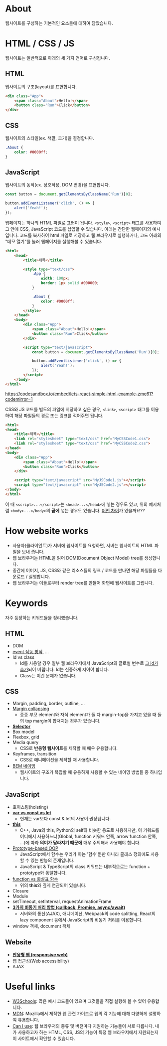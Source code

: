 # About

웹사이트를 구성하는 기본적인 요소들에 대하여 담았습니다.

# HTML / CSS / JS

웹사이트는 일반적으로 아래의 세 가지 언어로 구성됩니다.

## HTML
웹사이트의 구조(layout)를 표현합니다.

```html
<div class="App">
    <span class="About">Hello!</span>
    <button class="Run">Click</button>
</div>
```

## CSS
웹사이트의 스타일(ex. 색깔, 크기)을 결정합니다.

```css
.About {
    color: #0000ff;
}
```

## JavaScript
웹사이트의 동작(ex. 상호작용, DOM 변경)을 표현합니다.

```javascript
const button = document.getElementsByClassName('Run')[0];

button.addEventListener('click', () => {
    alert('Yeah!');
});
```

웹페이지는 하나의 HTML 파일로 표현이 됩니다.
`<style>`, `<script>` 태그를 사용하여 그 안에 CSS, JavaScript 코드를 삽입할 수 있습니다.
아래는 간단한 웹페이지의 예시입니다. 코드를 복사하여 html 파일로 저장하고 웹 브라우저로 실행하거나, 코드 아래의 "데모 열기"를 눌러 웹페이지를 실행해볼 수 있습니다.

```html
<html>
    <head>
        <title>제목</title>

        <style type="text/css">
            .App {
                width: 100px;
                border: 1px solid #000000;
            }

            .About {
                color: #0000ff;
            }
        </style>
    </head>
    <body>
        <div class="App">
            <span class="About">Hello!</span>
            <button class="Run">Click</button>
        </div>

        <script type="text/javascript">
            const button = document.getElementsByClassName('Run')[0];

            button.addEventListener('click', () => {
                alert('Yeah!');
            });
        </script>
    </body>
</html>
```

<https://codesandbox.io/embed/lets-react-simple-html-example-zme61?codemirror=1>

CSS와 JS 코드를 별도의 파일에 저장하고 싶은 경우, `<link>`, `<script>` 태그를 이용하여 해당 파일들의 경로 또는 링크를 적어주면 됩니다.

```html
<html>
<head>
    <title>제목</title>
    <link rel="stylesheet" type="text/css" href="MyCSSCode1.css">
    <link rel="stylesheet" type="text/css" href="MyCSSCode2.css">
</head>
<body>
    <div class="App">
        <span class="About">Hello!</span>
        <button class="Run">Click</button>
    </div>

    <script type="text/javascript" src="MyJSCode1.js"></script>
    <script type="text/javascript" src="MyJSCode2.js"></script>
</body>
</html>
```

이 때 `<script>...</script>`는 `<head>...</head>`에 넣는 경우도 있고, 위의 예시처럼 `<body>...</body>`의 **끝에** 넣는 경우도 있습니다. [어떤 차이](https://webdir.tistory.com/514)가 있을까요??

# How website works

- 사용자(클라이언트)가 서버에 웹사이트를 요청하면, 서버는 웹사이트의 HTML 파일을 보내 줍니다.
- 웹 브라우저는 HTML을 읽어 DOM(Document Object Model) tree를 생성합니다.
- 중간에 이미지, JS, CSS와 같은 리소스들의 링크 / 코드를 만나면 해당 파일들을 다운로드 / 실행합니다.
- 웹 브라우저는 이들로부터 render tree를 만들어 화면에 웹사이트를 그립니다.

# Keywords
자주 등장하는 키워드들을 정리했습니다.

## HTML
- DOM
- [event 작동 방식](https://joshua1988.github.io/web-development/javascript/event-propagation-delegation/), ...
- Id vs class
  - Id를 사용할 경우 일부 웹 브라우저에서 JavaScript의 글로벌 변수로 [그 id가 추가](https://stackoverflow.com/questions/3434278/do-dom-tree-elements-with-ids-become-global-variables)되어 버립니다. Id는 신중하게 지어야 합니다.
  - Class는 이런 문제가 없습니다.

## CSS
- Margin, padding, border, outline, ...
- [Margin collapsing](velog.io/@raram2/CSS-마진-상쇄Margin-collapsing-원리-완벽-이해)
  - 종종 부모 element와 자식 element가 둘 다 margin-top을 가지고 있을 때 둘의 top margin이 합쳐지는 경우가 있습니다.
- **[Selector](https://www.nextree.co.kr/p8468/)**
- Box model
- Flexbox, grid
- Media query
  - CSS로 **반응형 웹사이트**를 제작할 때 매우 유용합니다.
- Keyframes, transition
  - CSS로 애니메이션을 제작할 때 사용합니다.
- [BEM 네이밍](https://medium.com/witinweb/css-방법론-1-bem-block-element-modifier-1c03034e65a1)
  - 웹사이트의 구조가 복잡할 때 유용하게 사용할 수 있는 네이밍 방법들 중 하나입니다.

## JavaScript
- 호이스팅(hoisting)
- **[var vs const vs let](https://medium.com/@yeon22/javascript-var-let-const의-차이점-9fab5c264c9c)**
  - 현재는 var보다 const & let의 사용이 권장됩니다.
- **[this](https://nykim.work/71)**
  - C++, Java의 this, Python의 self와 비슷한 용도로 사용하지만, 이 키워드를 어디에서 사용하느냐(Global, function 키워드 안쪽, arrow function 안쪽, ...)에 따라 **의미가 달라지기 때문에** 매우 주의해서 사용해야 합니다.
- [Prototype-based OOP](https://developer.mozilla.org/ko/docs/Web/JavaScript/Inheritance_and_the_prototype_chain)
  - JavaScript에서 함수는 우리가 아는 '함수'뿐만 아니라 클래스 정의에도 사용할 수 있는 만능의 존재입니다.
  - JavaScript & TypeScript의 class 키워드는 내부적으로는 function + prototype와 동일합니다.
- [function vs 화살표 함수](https://velog.io/@modolee/javascript-function-vs-arrow-function)
  - 위의 **this**와 깊게 연관되어 있습니다.
- Closure
- Module
- setTimeout, setInterval, requestAnimationFrame
- **[3가지 비동기 처리 방법 (callback, Promise, async/await)](https://velog.io/@change/JavaScript-asyncawait에-대해서)**
  - 서버와의 통신(AJAX), 애니메이션, Webpack의 code splitting, React의 lazy component 등에서 JavaScript의 비동기 처리를 이용합니다.
- window 객체, document 객체

## Website
- **[반응형 웹 (responsive web)](https://www.nextree.co.kr/p8622/)**
- 웹 접근성(Web accessibility)
- AJAX

# Useful links
- [W3Schools](https://www.w3schools.com/): 많은 예시 코드들이 있으며 그것들을 직접 실행해 볼 수 있어 유용합니다.
- [MDN](https://developer.mozilla.org/en-US/docs/Web/Guide): Mozilla에서 제작한 웹 관련 가이드로 웹의 각 기능에 대해 다양하게 설명하여 유용합니다.
- [Can I use](https://caniuse.com/): 웹 브라우저의 종류 및 버전마다 지원하는 기능들이 서로 다릅니다. 내가 사용하고자 하는 HTML, CSS, JS의 기능이 특정 웹 브라우저에서 지원되는지 이 사이트에서 확인할 수 있습니다.
